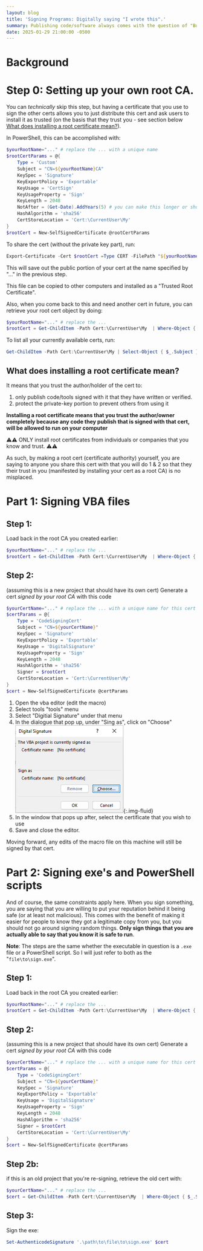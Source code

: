 ```yaml
---
layout: blog
title: 'Signing Programs: Digitally saying "I wrote this".'
summary: Publishing code/software always comes with the question of "But what if someone take a copy, maliciously alters it, then passes it off as from me". Also, Windows is starting to get really annoying about untrusted code. Let's learn how to solve this.
date: 2025-01-29 21:00:00 -0500
---
```



# Background

# Step 0: Setting up your own root CA.

You can *technically* skip this step, but having a certificate that you use to sign the other certs allows you to just distribute this cert and ask users to install it as trusted (on the basis that they trust you - see section below [What does installing a root certificate mean?](#what-does-installing-a-root-certificate-mean)).

In PowerShell, this can be accomplished with:

```powershell
$yourRootName="..." # replace the ... with a unique name
$rootCertParams = @{
    Type = 'Custom'
    Subject = "CN=${yourRootName}CA"
    KeySpec = 'Signature'
    KeyExportPolicy = 'Exportable'
    KeyUsage = 'CertSign'
    KeyUsageProperty = 'Sign'
    KeyLength = 2048
    NotAfter = (Get-Date).AddYears(5) # you can make this longer or shorter. I've seen recommendations to not have it be over 2 years, and I've seen people make it 10. I think that 5 is long enough that anyone using this should probably be getting an updated cert from me.
    HashAlgorithm = 'sha256'
    CertStoreLocation = 'Cert:\CurrentUser\My'
}
$rootCert = New-SelfSignedCertificate @rootCertParams
```

To share the cert (without the private key part), run:
```powershell
Export-Certificate -Cert $rootCert =Type CERT -FilePath "${yourRootName}.cer"
```

This will save out the public portion of your cert at the name specified by "..." in the previous step.

This file can be copied to other computers and installed as a "Trusted Root Certificate".

Also, when you come back to this and need another cert in future, you can retrieve your root cert object by doing:
```powershell
$yourRootName="..." # replace the ...
$rootCert = Get-ChildItem -Path Cert:\CurrentUser\My  | Where-Object { $_.Subject -eq "CN=${yourRootName}CA" }
```

To list all your currently available certs, run:
```powershell
Get-ChildItem -Path Cert:\CurrentUser\My | Select-Object { $_.Subject }
```

## What does installing a root certificate mean?

It means that you trust the author/holder of the cert to:
1. only publish code/tools signed with it that they have written or verified.
2. protect the private-key portion to prevent others from using it

**Installing a root certificate means that you trust the author/owner completely because any code they publish that is signed with that cert, will be allowed to run on your computer**

&#9888;&#x26A0; ONLY install root certificates from individuals or companies that you know and trust. &#9888;&#x26A0;

As such, by making a root cert (certificate authority) yourself, you are saying to anyone you share this cert with that you will do 1 & 2 so that they their trust in you (manifested by installing your cert as a root CA) is no misplaced.


# Part 1: Signing VBA files

## Step 1:

Load back in the root CA you created earlier:

```powershell
$yourRootName="..." # replace the ...
$rootCert = Get-ChildItem -Path Cert:\CurrentUser\My  | Where-Object { $_.Subject -eq "CN=${yourRootName}CA" }
```

## Step 2: 
(assuming this is a new project that should have its own cert)
Generate a cert <em>signed by your root CA</em> with this code
```powershell
$yourCertName="..." # replace the ... with a unique name for this cert
$certParams = @{
    Type = 'CodeSigningCert'
    Subject = "CN=${yourCertName}"
    KeySpec = 'Signature'
    KeyExportPolicy = 'Exportable'
    KeyUsage = 'DigitalSignature'
    KeyUsageProperty = 'Sign'
    KeyLength = 2048
    HashAlgorithm = 'sha256'
    Signer = $rootCert
    CertStoreLocation = 'Cert:\CurrentUser\My'
}
$cert = New-SelfSignedCertificate @certParams
```

1. Open the vba editor (edit the macro)
1. Select tools "tools" menu
1. Select "Digitial Signature" under that menu
1. In the dialogue that pop up, under "Sing as", click on "Choose"
  ![Select Choose](signProgramFiles/01_select_certificate.png){:.img-fluid}
1. In the window that pops up after, select the certificate that you wish to use
1. Save and close the editor.

Moving forward, any edits of the macro file on this machine will still be signed by that cert.

# Part 2: Signing exe's and PowerShell scripts

And of course, the same constraints apply here. When you sign something, you are saying that you are willing to put your reputation behind it being safe (or at least not malicious). This comes with the benefit of making it easier for people to know they got a legitimate copy from you, but you should not go around signing random things. **Only sign things that you are actually able to say that you know it is safe to run**.

**Note**: The steps are the same whether the executable in question is a `.exe` file or a PowerShell script. So I will just refer to both as the "`file\to\sign.exe`".

## Step 1:

Load back in the root CA you created earlier:

```powershell
$yourRootName="..." # replace the ...
$rootCert = Get-ChildItem -Path Cert:\CurrentUser\My  | Where-Object { $_.Subject -eq "CN=${yourRootName}CA" }
```

## Step 2: 
(assuming this is a new project that should have its own cert)
Generate a cert <em>signed by your root CA</em> with this code
```powershell
$yourCertName="..." # replace the ... with a unique name for this cert
$certParams = @{
    Type = 'CodeSigningCert'
    Subject = "CN=${yourCertName}"
    KeySpec = 'Signature'
    KeyExportPolicy = 'Exportable'
    KeyUsage = 'DigitalSignature'
    KeyUsageProperty = 'Sign'
    KeyLength = 2048
    HashAlgorithm = 'sha256'
    Signer = $rootCert
    CertStoreLocation = 'Cert:\CurrentUser\My'
}
$cert = New-SelfSignedCertificate @certParams
```

## Step 2b:
if this is an old project that you're re-signing, retrieve the old cert with:

```powershell
$yourCertName="..." # replace the ...
$cert = Get-ChildItem -Path Cert:\CurrentUser\My  | Where-Object { $_.Subject -eq "CN=${yourCertName}" }
```

## Step 3:
Sign the exe:

```powershell
Set-AuthenticodeSignature '.\path\to\file\to\sign.exe' $cert
```
